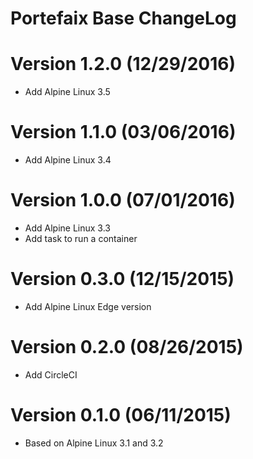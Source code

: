 Portefaix Base ChangeLog
=================================

# Version 1.2.0 (12/29/2016)

- Add Alpine Linux 3.5

# Version 1.1.0 (03/06/2016)

- Add Alpine Linux 3.4

# Version 1.0.0 (07/01/2016)

- Add Alpine Linux 3.3
- Add task to run a container 

# Version 0.3.0 (12/15/2015)

- Add Alpine Linux Edge version

# Version 0.2.0 (08/26/2015)

- Add CircleCI 

# Version 0.1.0 (06/11/2015)

- Based on Alpine Linux 3.1 and 3.2
